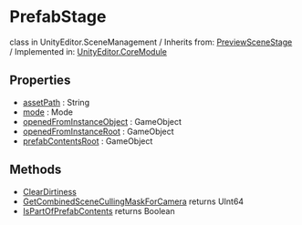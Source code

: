 # PrefabStage
class in UnityEditor.SceneManagement
 / Inherits from: <a href="https://docs.unity3d.com/6000.0/Documentation/ScriptReference/PreviewSceneStage.html">PreviewSceneStage</a> / Implemented in: <a href="https://docs.unity3d.com/6000.0/Documentation/ScriptReference/UnityEditor.CoreModule.html">UnityEditor.CoreModule</a>

## Properties
- <a href="https://docs.unity3d.com/6000.0/Documentation/ScriptReference/PrefabStage-assetPath.html">assetPath</a> : String
- <a href="https://docs.unity3d.com/6000.0/Documentation/ScriptReference/PrefabStage-mode.html">mode</a> : Mode
- <a href="https://docs.unity3d.com/6000.0/Documentation/ScriptReference/PrefabStage-openedFromInstanceObject.html">openedFromInstanceObject</a> : GameObject
- <a href="https://docs.unity3d.com/6000.0/Documentation/ScriptReference/PrefabStage-openedFromInstanceRoot.html">openedFromInstanceRoot</a> : GameObject
- <a href="https://docs.unity3d.com/6000.0/Documentation/ScriptReference/PrefabStage-prefabContentsRoot.html">prefabContentsRoot</a> : GameObject

## Methods
- <a href="https://docs.unity3d.com/6000.0/Documentation/ScriptReference/PrefabStage.ClearDirtiness.html">ClearDirtiness</a>
- <a href="https://docs.unity3d.com/6000.0/Documentation/ScriptReference/PrefabStage.GetCombinedSceneCullingMaskForCamera.html">GetCombinedSceneCullingMaskForCamera</a> returns UInt64
- <a href="https://docs.unity3d.com/6000.0/Documentation/ScriptReference/PrefabStage.IsPartOfPrefabContents.html">IsPartOfPrefabContents</a> returns Boolean
